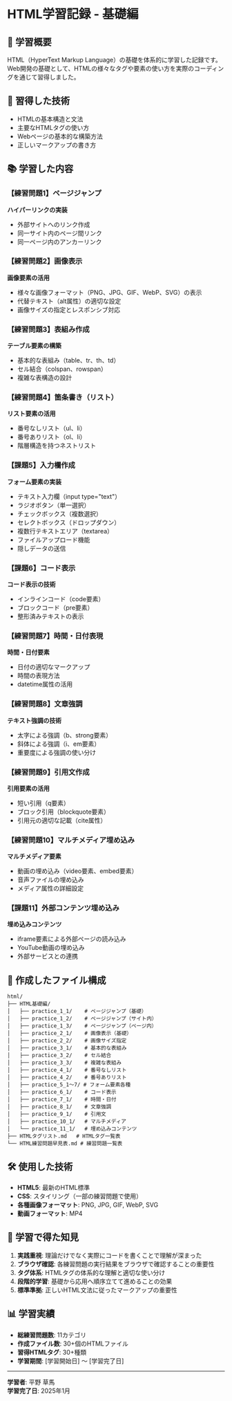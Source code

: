 # HTML学習記録 - 基礎編

## 📖 学習概要
HTML（HyperText Markup Language）の基礎を体系的に学習した記録です。  
Web開発の基礎として、HTMLの様々なタグや要素の使い方を実際のコーディングを通じて習得しました。

## 🎯 習得した技術
- HTMLの基本構造と文法
- 主要なHTMLタグの使い方
- Webページの基本的な構築方法
- 正しいマークアップの書き方

## 📚 学習した内容

### 【練習問題1】ページジャンプ
**ハイパーリンクの実装**
- 外部サイトへのリンク作成
- 同一サイト内のページ間リンク
- 同一ページ内のアンカーリンク

### 【練習問題2】画像表示
**画像要素の活用**
- 様々な画像フォーマット（PNG、JPG、GIF、WebP、SVG）の表示
- 代替テキスト（alt属性）の適切な設定
- 画像サイズの指定とレスポンシブ対応

### 【練習問題3】表組み作成
**テーブル要素の構築**
- 基本的な表組み（table、tr、th、td）
- セル結合（colspan、rowspan）
- 複雑な表構造の設計

### 【練習問題4】箇条書き（リスト）
**リスト要素の活用**
- 番号なしリスト（ul、li）
- 番号ありリスト（ol、li）
- 階層構造を持つネストリスト

### 【課題5】入力欄作成
**フォーム要素の実装**
- テキスト入力欄（input type="text"）
- ラジオボタン（単一選択）
- チェックボックス（複数選択）
- セレクトボックス（ドロップダウン）
- 複数行テキストエリア（textarea）
- ファイルアップロード機能
- 隠しデータの送信

### 【課題6】コード表示
**コード表示の技術**
- インラインコード（code要素）
- ブロックコード（pre要素）
- 整形済みテキストの表示

### 【練習問題7】時間・日付表現
**時間・日付要素**
- 日付の適切なマークアップ
- 時間の表現方法
- datetime属性の活用

### 【練習問題8】文章強調
**テキスト強調の技術**
- 太字による強調（b、strong要素）
- 斜体による強調（i、em要素）
- 重要度による強調の使い分け

### 【練習問題9】引用文作成
**引用要素の活用**
- 短い引用（q要素）
- ブロック引用（blockquote要素）
- 引用元の適切な記載（cite属性）

### 【練習問題10】マルチメディア埋め込み
**マルチメディア要素**
- 動画の埋め込み（video要素、embed要素）
- 音声ファイルの埋め込み
- メディア属性の詳細設定

### 【課題11】外部コンテンツ埋め込み
**埋め込みコンテンツ**
- iframe要素による外部ページの読み込み
- YouTube動画の埋め込み
- 外部サービスとの連携

## 📁 作成したファイル構成
```
html/
├── HTML基礎編/
│   ├── practice_1_1/    # ページジャンプ（基礎）
│   ├── practice_1_2/    # ページジャンプ（サイト内）
│   ├── practice_1_3/    # ページジャンプ（ページ内）
│   ├── practice_2_1/    # 画像表示（基礎）
│   ├── practice_2_2/    # 画像サイズ指定
│   ├── practice_3_1/    # 基本的な表組み
│   ├── practice_3_2/    # セル結合
│   ├── practice_3_3/    # 複雑な表組み
│   ├── practice_4_1/    # 番号なしリスト
│   ├── practice_4_2/    # 番号ありリスト
│   ├── practice_5_1～7/ # フォーム要素各種
│   ├── practice_6_1/    # コード表示
│   ├── practice_7_1/    # 時間・日付
│   ├── practice_8_1/    # 文章強調
│   ├── practice_9_1/    # 引用文
│   ├── practice_10_1/   # マルチメディア
│   └── practice_11_1/   # 埋め込みコンテンツ
├── HTMLタグリスト.md   # HTMLタグ一覧表
└── HTML練習問題早見表.md # 練習問題一覧表
```

## 🛠️ 使用した技術
- **HTML5**: 最新のHTML標準
- **CSS**: スタイリング（一部の練習問題で使用）
- **各種画像フォーマット**: PNG, JPG, GIF, WebP, SVG
- **動画フォーマット**: MP4

## 📝 学習で得た知見
1. **実践重視**: 理論だけでなく実際にコードを書くことで理解が深まった
2. **ブラウザ確認**: 各練習問題の実行結果をブラウザで確認することの重要性
3. **タグ体系**: HTMLタグの体系的な理解と適切な使い分け
4. **段階的学習**: 基礎から応用へ順序立てて進めることの効果
5. **標準準拠**: 正しいHTML文法に従ったマークアップの重要性

## 📊 学習実績
- **総練習問題数**: 11カテゴリ
- **作成ファイル数**: 30+個のHTMLファイル
- **習得HTMLタグ**: 30+種類
- **学習期間**: [学習開始日] ～ [学習完了日]

---

**学習者**: 平野 草馬  
**学習完了日**: 2025年1月